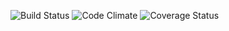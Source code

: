 ![Build Status](https://codeship.com/projects/e151d490-0b25-0133-0d5c-2696e3e4b295/status?branch=master)
![Code Climate](https://codeclimate.com/github/EliseFitz15/wanderlog.png)
![Coverage Status](https://coveralls.io/repos/EliseFitz15/wanderlog/badge.png)
